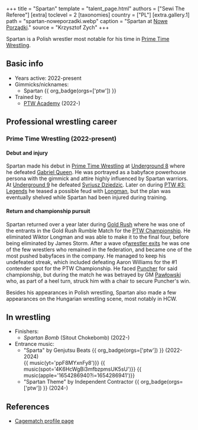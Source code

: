 +++
title = "Spartan"
template = "talent_page.html"
authors = ["Sewi The Referee"]
[extra]
toclevel = 2
[taxonomies]
country = ["PL"]
[extra.gallery.1]
path = "spartan-noweporzadki.webp"
caption = "Spartan at [Nowe Porządki](@/e/ptw/2025-01-11-ptw-nowe-porzadki.md)."
source = "Krzysztof Zych"
+++

Spartan is a Polish wrestler most notable for his time in [Prime Time Wrestling](@/o/ptw.md).

## Basic info

* Years active: 2022-present
* Gimmicks/nicknames:
  - Spartan {{ org_badge(orgs=['ptw']) }}
* Trained by:
  - [PTW Academy](@/o/ptw-academy.md) (2022-)

## Professional wrestling career

### Prime Time Wrestling (2022-present)

#### Debut and injury

Spartan made his debut in [Prime Time Wrestling](@/o/ptw.md) at [Underground 8](@/e/ptw/2022-09-25-ptw-underground-8.md) where he defeated [Gabriel Queen](@/w/gabriel-queen.md). He was portrayed as a babyface powerhouse persona with the gimmick and attire highly influenced by Spartan warriors. At [Underground 9](@/e/ptw/2022-10-30-ptw-underground-9.md) he defeated [Syriusz Dziedzic](@/w/dziedzic.md). Later on during [PTW #3: Legends](@/e/ptw/2022-11-26-ptw-3-legends.md) he teased a possible feud with [Longman](@/w/wiktor-longman.md), but the plan was eventually shelved while Spartan had been injured during training.

#### Return and championship pursuit

Spartan returned over a year later during [Gold Rush](@/e/ptw/2024-02-03-ptw-5-gold-rush.md) where he was one of the entrants in the Gold Rush Rumble Match for the [PTW Championship](@/c/ptw-championship.md). He eliminated Wiktor Longman and was able to make it to the final four, before being eliminated by James Storm. After a wave of[wrestler exits](@/a/ptw-exits.md) he was one of the few wrestlers who remained in the federation, and became one of the most pushed babyfaces in the company. He managed to keep his undefeated streak, which included defeating Aaron Williams for the #1 contender spot for the PTW Championship. He faced [Puncher](@/w/puncher.md) for said championship, but during the match he was betrayed by GM [Pawłowski](@/w/pan-pawlowski.md) who, as part of a heel turn, struck him with a chair to secure Puncher's win.

Besides his appearances in Polish wrestling, Spartan also made a few appearances on the Hungarian wrestling scene, most notably in HCW.

## In wrestling

* Finishers:
  - _Spartan Bomb_ (Sitout Chokebomb) (2022-)
* Entrance music:
  - "Sparta" by Genjutsu Beats
    {{ org_badge(orgs=['ptw']) }} (2022-2024) <br>
    {{ music(yt='ppF8MYxnFy8')}}
    {{ music(spot='4K6HcWgBi3mfbzpmsUK5sU')}}
    {{ music(apple='1654286940?i=1654286941')}}
  - "Spartan Theme" by Independent Contractor
    {{ org_badge(orgs=['ptw']) }} (2024-) <br>

## References

* [Cagematch profile page](https://www.cagematch.net/?id=2&nr=28680)
